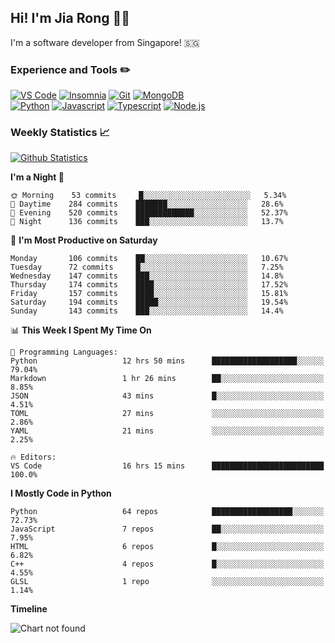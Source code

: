 ## Hi! I'm Jia Rong 👋🏻

I'm a software developer from Singapore! 🇸🇬

### Experience and Tools ✏️
[![VS Code](https://img.shields.io/badge/VS%20Code-007acc?style=for-the-badge&logo=visual-studio-code&logoColor=white)](https://code.visualstudio.com)
[![Insomnia](https://img.shields.io/badge/Insomina-5849be?style=for-the-badge&logo=insomnia&logoColor=white)](https://insomnia.rest/)
[![Git](https://img.shields.io/badge/Git-f05032?style=for-the-badge&logo=git&logoColor=white)](https://git-scm.com/)
[![MongoDB](https://img.shields.io/badge/MongoDB-47a248?style=for-the-badge&logo=mongodb&logoColor=white)](https://www.mongodb.com/)    
[![Python](https://img.shields.io/badge/Python-3776ab?style=for-the-badge&logo=python&logoColor=white)](https://www.python.org/)
[![Javascript](https://img.shields.io/badge/Javascript-f7df1e?style=for-the-badge&logo=javascript&logoColor=white)](https://developer.mozilla.org/en-US/docs/Web/JavaScript)
[![Typescript](https://img.shields.io/badge/Typescript-007acc?style=for-the-badge&logo=typescript&logoColor=white)](https://www.typescriptlang.org/)
[![Node.js](https://img.shields.io/badge/Node.js-339933?style=for-the-badge&logo=node.js&logoColor=white)](https://nodejs.org/en/)

### Weekly Statistics 📈
[![Github Statistics](https://github-readme-stats.vercel.app/api?username=fourjr&count_private=true)](https://github.com/anuraghazra/github-readme-stats)

<!--START_SECTION:waka-->
**I'm a Night 🦉** 

```text
🌞 Morning    53 commits     █░░░░░░░░░░░░░░░░░░░░░░░░   5.34% 
🌆 Daytime    284 commits    ███████░░░░░░░░░░░░░░░░░░   28.6% 
🌃 Evening    520 commits    █████████████░░░░░░░░░░░░   52.37% 
🌙 Night      136 commits    ███░░░░░░░░░░░░░░░░░░░░░░   13.7%

```
📅 **I'm Most Productive on Saturday** 

```text
Monday       106 commits    ██░░░░░░░░░░░░░░░░░░░░░░░   10.67% 
Tuesday      72 commits     █░░░░░░░░░░░░░░░░░░░░░░░░   7.25% 
Wednesday    147 commits    ███░░░░░░░░░░░░░░░░░░░░░░   14.8% 
Thursday     174 commits    ████░░░░░░░░░░░░░░░░░░░░░   17.52% 
Friday       157 commits    ████░░░░░░░░░░░░░░░░░░░░░   15.81% 
Saturday     194 commits    █████░░░░░░░░░░░░░░░░░░░░   19.54% 
Sunday       143 commits    ███░░░░░░░░░░░░░░░░░░░░░░   14.4%

```


📊 **This Week I Spent My Time On** 

```text
💬 Programming Languages: 
Python                   12 hrs 50 mins      ███████████████████░░░░░░   79.04% 
Markdown                 1 hr 26 mins        ██░░░░░░░░░░░░░░░░░░░░░░░   8.85% 
JSON                     43 mins             █░░░░░░░░░░░░░░░░░░░░░░░░   4.51% 
TOML                     27 mins             ░░░░░░░░░░░░░░░░░░░░░░░░░   2.86% 
YAML                     21 mins             ░░░░░░░░░░░░░░░░░░░░░░░░░   2.25%

🔥 Editors: 
VS Code                  16 hrs 15 mins      █████████████████████████   100.0%

```

**I Mostly Code in Python** 

```text
Python                   64 repos            ██████████████████░░░░░░░   72.73% 
JavaScript               7 repos             ██░░░░░░░░░░░░░░░░░░░░░░░   7.95% 
HTML                     6 repos             █░░░░░░░░░░░░░░░░░░░░░░░░   6.82% 
C++                      4 repos             █░░░░░░░░░░░░░░░░░░░░░░░░   4.55% 
GLSL                     1 repo              ░░░░░░░░░░░░░░░░░░░░░░░░░   1.14%

```


**Timeline**

![Chart not found](https://github.com/fourjr/fourjr/blob/master/charts/bar_graph.png) 


<!--END_SECTION:waka-->
